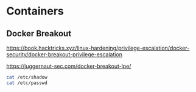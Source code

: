 # Containers

## Docker Breakout
https://book.hacktricks.xyz/linux-hardening/privilege-escalation/docker-security/docker-breakout-privilege-escalation

https://juggernaut-sec.com/docker-breakout-lpe/

```bash
cat /etc/shadow
cat /etc/passwd
```